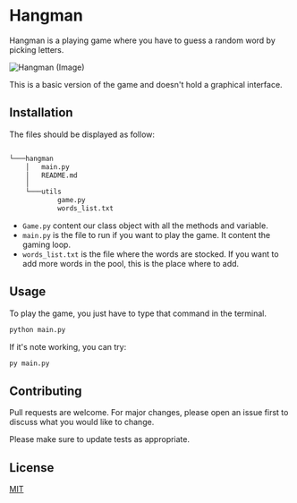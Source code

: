 # Hangman

Hangman is a playing game where you have to guess a random word by picking letters. 

![Hangman (Image)](https://encrypted-tbn0.gstatic.com/images?q=tbn:ANd9GcRUHTIeLzURMGGPk6nHZrUeqMQtR9FUrqfFCQ&usqp=CAU)


This is a basic version of the game and doesn't hold a graphical interface. 

## Installation

The files should be displayed as follow: 
```bash

└───hangman
    │   main.py
    │   README.md
    │
    └───utils
            game.py
            words_list.txt

```
- `Game.py` content our class object with all the methods and variable. 
- `main.py` is the file to run if you want to play the game. It content the gaming loop. 
- `words_list.txt` is the file where the words are stocked. If you want to add more words in the pool, this is the place where to add. 

## Usage

To play the game, you just have to type that command in the terminal. 

```bash
python main.py
```
If it's note working, you can try:

```bash
py main.py
```
## Contributing
Pull requests are welcome. For major changes, please open an issue first to discuss what you would like to change.

Please make sure to update tests as appropriate.

## License
[MIT](https://choosealicense.com/licenses/mit/)